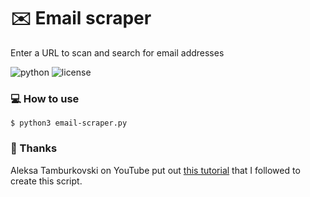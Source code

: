 # :envelope: Email scraper

Enter a URL to scan and search for email addresses

![python](https://img.shields.io/badge/python-3.x-green.svg) ![license](https://img.shields.io/badge/License-GPLv3-brightgreen.svg)

### :computer: How to use

`$ python3 email-scraper.py`

### :pray: Thanks

Aleksa Tamburkovski on YouTube put out [this tutorial](https://www.youtube.com/watch?v=VbQ3f9nUj3Q&list=LL&index=2) that I followed to create this script.